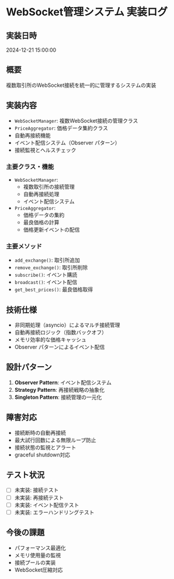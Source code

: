 # WebSocket管理システム 実装ログ

## 実装日時
2024-12-21 15:00:00

## 概要
複数取引所のWebSocket接続を統一的に管理するシステムの実装

## 実装内容
- `WebSocketManager`: 複数WebSocket接続の管理クラス
- `PriceAggregator`: 価格データ集約クラス
- 自動再接続機能
- イベント配信システム（Observer パターン）
- 接続監視とヘルスチェック

### 主要クラス・機能
- `WebSocketManager`: 
  - 複数取引所の接続管理
  - 自動再接続処理
  - イベント配信システム
- `PriceAggregator`:
  - 価格データの集約
  - 最良価格の計算
  - 価格更新イベントの配信

### 主要メソッド
- `add_exchange()`: 取引所追加
- `remove_exchange()`: 取引所削除
- `subscribe()`: イベント購読
- `broadcast()`: イベント配信
- `get_best_prices()`: 最良価格取得

## 技術仕様
- 非同期処理（asyncio）によるマルチ接続管理
- 自動再接続ロジック（指数バックオフ）
- メモリ効率的な価格キャッシュ
- Observer パターンによるイベント配信

## 設計パターン
1. **Observer Pattern**: イベント配信システム
2. **Strategy Pattern**: 再接続戦略の抽象化
3. **Singleton Pattern**: 接続管理の一元化

## 障害対応
- 接続断時の自動再接続
- 最大試行回数による無限ループ防止
- 接続状態の監視とアラート
- graceful shutdown対応

## テスト状況
- [ ] 未実装: 接続テスト
- [ ] 未実装: 再接続テスト
- [ ] 未実装: イベント配信テスト
- [ ] 未実装: エラーハンドリングテスト

## 今後の課題
- パフォーマンス最適化
- メモリ使用量の監視
- 接続プールの実装
- WebSocket圧縮対応